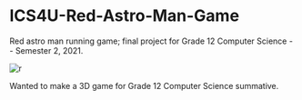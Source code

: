 # ICS4U-Red-Astro-Man-Game
Red astro man running game; final project for Grade 12 Computer Science -- Semester 2, 2021.

![r](https://media3.giphy.com/media/3ZtWEMZcbxponTVg97/giphy.gif?cid=790b7611896298d310c63e10f8d952285a018b85c72338d6&rid=giphy.gif&ct=g)

Wanted to make a 3D game for Grade 12 Computer Science summative.
